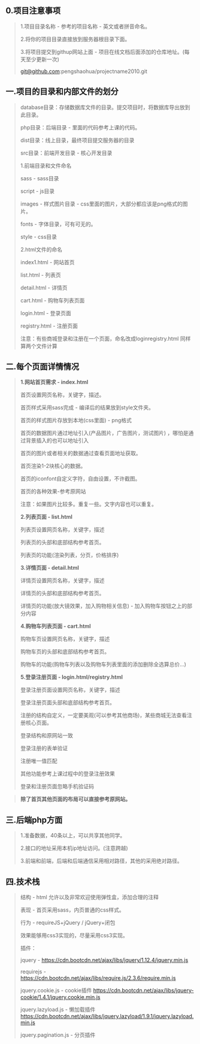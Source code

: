 ## 0.项目注意事项

>1.项目目录名称 - 参考的项目名称 - 英文或者拼音命名。
>
>2.将你的项目目录直接放到服务器根目录下面。
>
>3.将项目提交到githup网站上面 - 项目在线文档后面添加的仓库地址。(每天至少更新一次)
>
>git@github.com:pengshaohua/projectname2010.git



## 一.项目的目录和内部文件的划分

> database目录：存储数据库文件的目录。提交项目时，将数据库导出放到此目录。
>
> php目录：后端目录 - 里面的代码参考上课的代码。
>
> dist目录：线上目录，最终项目提交服务器的目录
>
> src目录：前端开发目录 - 核心开发目录
>
> 1.前端目录和文件命名
>
> sass - sass目录
>
> script - js目录
>
> images - 样式图片目录 - css里面的图片，大部分都应该是png格式的图片。
>
> fonts - 字体目录，可有可无的。
>
> style - css目录
>
> 2.html文件的命名
>
> index1.html  - 网站首页
>
> list.html - 列表页
>
> detail.html - 详情页
>
> cart.html - 购物车列表页面
>
> login.html - 登录页面
>
> registry.html  - 注册页面
>
> 注意：有些商城登录和注册在一个页面，命名改成loginregistry.html 同样算两个文件计算



## 二.每个页面详情情况

> **1.网站首页需求 - index.html**
>
> 首页设置网页名称，关键字，描述。
>
> 首页样式采用sass完成 - 编译后的结果放到style文件夹。
>
> 首页的样式图片存放到本地(css里面) - png格式
>
> 首页的数据图片通过地址引入(产品图片，广告图片，测试图片) ，哪怕是通过背景插入的也可以地址引入
>
> 首页的图片或者相关的数据通过查看页面地址获取。
>
> 首页渲染1-2块核心的数据。
>
> 首页的iconfont自定义字符，自由设置，不许截图。
>
> 首页的各种效果-参考原网站
>
> 注意：如果图片比较多。重复一些。文字内容也可以重复。
>
> 
>
> **2.列表页面 - list.html**
>
> 列表页设置网页名称，关键字，描述
>
> 列表页的头部和底部结构参考首页。
>
> 列表页的功能(渲染列表，分页，价格排序)
>
> 
>
> **3.详情页面 - detail.html**
>
> 详情页设置网页名称，关键字，描述
>
> 详情页的头部和底部结构参考首页。
>
> 详情页的功能(放大镜效果，加入购物相关信息) - 加入购物车按钮之上的部分内容
>
> 
>
> **4.购物车列表页面 - cart.html**
>
> 购物车页设置网页名称，关键字，描述
>
> 购物车页的头部和底部结构参考首页。
>
> 购物车的功能(购物车列表以及购物车列表里面的添加删除全选算总价...)
>
> 
>
> **5.登录注册页面 - login.html/registry.html**
>
> 登录注册页面设置网页名称，关键字，描述
>
> 登录注册页面头部和底部结构参考首页。
>
> 注册的结构自定义，一定要美观(可以参考其他商场)，某些商城无法查看注册核心页面。
>
> 登录结构和原网站一致
>
> 登录注册的表单验证
>
> 注册唯一值匹配
>
> 其他功能参考上课过程中的登录注册效果
>
> 登录和注册页面忽略手机验证码

> **除了首页其他页面的布局可以直接参考原网站。**



## 三.后端php方面

> 1.准备数据，40条以上，可以共享其他同学。
>
> 2.接口的地址采用本机ip地址访问。(注意跨越)
>
> 3.前端和前端，后端和后端通信采用相对路径，其他的采用绝对路径。



## 四.技术栈

> 结构 - html 允许以及非常欢迎使用弹性盒，添加合理的注释
>
> 表现 - 首页采用sass，内页普通的css样式。
>
> 行为 - requireJS+jQuery  /    jQuery+闭包
>
> 效果能够用css3实现的，尽量采用css3实现。
>
> 
>
> 插件：
>
> jquery - https://cdn.bootcdn.net/ajax/libs/jquery/1.12.4/jquery.min.js
>
> requirejs - https://cdn.bootcdn.net/ajax/libs/require.js/2.3.6/require.min.js
>
> jquery.cookie.js - cookie插件  https://cdn.bootcdn.net/ajax/libs/jquery-cookie/1.4.1/jquery.cookie.min.js
>
> jquery.lazyload.js - 懒加载插件  https://cdn.bootcdn.net/ajax/libs/jquery.lazyload/1.9.1/jquery.lazyload.min.js
>
> jquery.pagination.js - 分页插件 





